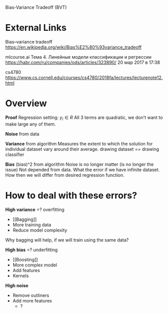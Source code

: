 Bias-Variance Tradeoff (BVT)


# External Links

Bias–variance tradeoff
https://en.wikipedia.org/wiki/Bias%E2%80%93variance_tradeoff

mlcourse.ai
Тема 4. Линейные модели классификации и регрессии
https://habr.com/ru/companies/ods/articles/323890/
20 мар 2017 в 17:38

cs4780
https://www.cs.cornell.edu/courses/cs4780/2018fa/lectures/lecturenote12.html


# Overview

**Proof**
Regression setting: $y_i \in R$
All 3 terms are quadratic, we don’t want to make large any of them.

**Noise**
from data

**Variance**
from algorithm
Measures the extent to which the solution for individual dataset vary around their average.
drawing dataset == drawing classifier

**Bias**
(bias)^2
from algorithm
Noise is no longer matter (is no longer the issue)
Not depended from data.
What the error if we have infinite dataset. How then we will differ from desired regression function.

# How to deal with these errors?

**High variance**
=? overfitting
- [[Bagging]]
- More training data
- Reduce model complexity

Why bagging will help, if we will train using the same data?

**High bias**
=? underfitting
- [[Boosting]]
- More complex model
- Add features
- Kernels

**High noise**
- Remove outliners
- Add more features
	- ?